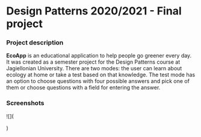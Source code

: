 # Design Patterns 2020/2021 - Final project

### Project description

**EcoApp** is an educational application to help people go greener every day. It was created as a semester project for the Design Patterns course at Jagiellonian University. 
There are two modes: the user can learn about ecology at home or take a test based on that knowledge. The test mode has an option to choose questions with four possible
answers and pick one of them or choose questions with a field for entering the answer.

### Screenshots
![](<blockquote class="imgur-embed-pub" lang="en" data-id="a/EyOyS1h" data-context="false" ><a href="//imgur.com/a/EyOyS1h"></a></blockquote><script async src="//s.imgur.com/min/embed.js" charset="utf-8"></script>)
